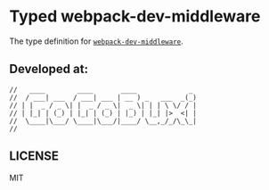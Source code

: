 # Typed webpack-dev-middleware

The type definition for [`webpack-dev-middleware`](https://github.com/webpack/webpack-dev-middleware).

## Developed at:
    //   ____        ____       ____             _
    //  / ___| ___  / ___| ___ | __ ) _   ___  _(_)
    // | |  _ / _ \| |  _ / _ \|  _ \| | | \ \/ / |
    // | |_| | (_) | |_| | (_) | |_) | |_| |>  <| |
    //  \____|\___/ \____|\___/|____/ \__,_/_/\_\_|
    //

## LICENSE

MIT